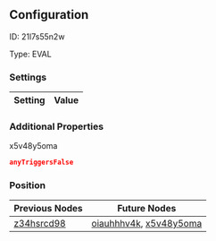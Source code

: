 # <nil>
## Configuration
ID:  21l7s55n2w

Type: EVAL 


### Settings
| Setting | Value  |
| :------------------------ | ---------------------------------------- |
 




### Additional Properties
x5v48y5oma
 ```json 
anyTriggersFalse
```




### Position
| Previous Nodes | Future Nodes |
| :------------- | ------------ |
| [z34hsrcd98](./z34hsrcd98.md) | [oiauhhhv4k](./oiauhhhv4k.md), [x5v48y5oma](./x5v48y5oma.md) |